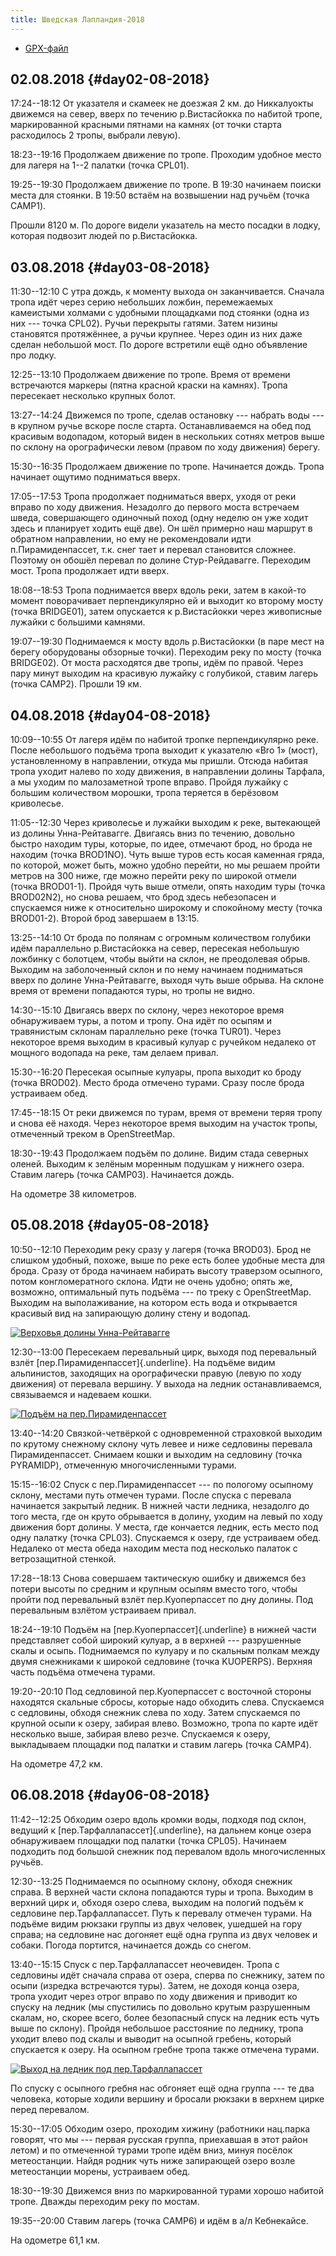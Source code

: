 ```yaml
---
title: Шведская Лапландия-2018
---
```


 - [GPX-файл](/files/travels/Laplandia-2018/Laplandia-2018.gpx)

02.08.2018 {#day02-08-2018}
----------

17:24--18:12 От указателя и скамеек не доезжая 2 км. до Никкалуокты
движемся на север, вверх по течению р.Вистасйокка по набитой тропе,
маркированной красными пятнами на камнях (от точки старта расходилось 2
тропы, выбрали левую).

18:23--19:16 Продолжаем движение по тропе. Проходим удобное место для
лагеря на 1--2 палатки (точка CPL01).

19:25--19:30 Продолжаем движение по тропе. В 19:30 начинаем поиски места
для стоянки. В 19:50 встаём на возвышении над ручьём (точка CAMP1).

Прошли 8120 м. По дороге видели указатель на место посадки в лодку,
которая подвозит людей по р.Вистасйокка.

03.08.2018 {#day03-08-2018}
----------

11:30--12:10 С утра дождь, к моменту выхода он заканчивается. Сначала
тропа идёт через серию небольших ложбин, перемежаемых камеистыми холмами
с удобными площадками под стоянки (одна из них --- точка CPL02). Ручьи
перекрыты гатями. Затем низины становятся протяжённее, а ручьи крупнее.
Через один из них даже сделан небольшой мост. По дороге встретили ещё
одно объявление про лодку.

12:25--13:10 Продолжаем движение по тропе. Время от времени встречаются
маркеры (пятна красной краски на камнях). Тропа пересекает несколько
крупных болот.

13:27--14:24 Движемся по тропе, сделав остановку --- набрать воды --- в
крупном ручье вскоре после старта. Останавливаемся на обед под красивым
водопадом, который виден в нескольких сотнях метров выше по склону на
орографически левом (правом по ходу движения) берегу.

15:30--16:35 Продолжаем движение по тропе. Начинается дождь. Тропа
начинает ощутимо подниматься вверх.

17:05--17:53 Тропа продолжает подниматься вверх, уходя от реки вправо по
ходу движения. Незадолго до первого моста встречаем шведа, совершающего
одиночный поход (одну неделю он уже ходит здесь и планирует ходить ещё
две). Он шёл примерно наш маршрут в обратном направлении, но ему не
рекомендовали идти п.Пирамиденпассет, т.к. снег тает и перевал
становится сложнее. Поэтому он обошёл перевал по долине Стур-Рейдавагге.
Переходим мост. Тропа продолжает идти вверх.

18:08--18:53 Тропа поднимается вверх вдоль реки, затем в какой-то момент
поворачивает перпендикулярно ей и выходит ко второму мосту (точка
BRIDGE01), затем опускается к р.Вистасйокки через живописные лужайки с
большими камнями.

19:07--19:30 Поднимаемся к мосту вдоль р.Вистасйокки (в паре мест на
берегу оборудованы обзорные точки). Переходим реку по мосту (точка
BRIDGE02). От моста расходятся две тропы, идём по правой. Через пару
минут выходим на красивую лужайку с голубикой, ставим лагерь (точка
CAMP2). Прошли 19 км.

04.08.2018 {#day04-08-2018}
----------

10:09--10:55 От лагеря идём по набитой тропке перпендикулярно реке.
После небольшого подъёма тропа выходит к указателю «Bro 1» (мост),
установленному в направлении, откуда мы пришли. Отсюда набитая тропа
уходит налево по ходу движения, в направлении долины Тарфала, а мы
уходим по малозаметной тропе вправо. Пройдя лужайку с большим
количеством морошки, тропа теряется в берёзовом криволесье.

11:05--12:30 Через криволесье и лужайки выходим к реке, вытекающей из
долины Унна-Рейтавагге. Двигаясь вниз по течению, довольно быстро
находим туры, которые, по идее, отмечают брод, но брода не находим
(точка BROD1NO). Чуть выше туров есть косая каменная гряда, по которой,
может быть, можно удобно перейти, но мы решаем пройти метров на 300
ниже, где можно перейти реку по широкой отмели (точка BROD01-1). Пройдя
чуть выше отмели, опять находим туры (точка BROD02N2), но снова решаем,
что брод здесь небезопасен и спускаемся ниже к относительно широкому и
спокойному месту (точка BROD01-2). Второй брод завершаем в 13:15.

13:25--14:10 От брода по полянам с огромным количеством голубики идём
параллельно р.Вистасйокка на север, пересекая небольшую ложбинку с
болотцем, чтобы выйти на склон, не преодолевая обрыв. Выходим на
заболоченный склон и по нему начинаем подниматься вверх по долине
Унна-Рейтавагге, выходя чуть выше обрыва. На склоне время от времени
попадаются туры, но тропы не видно.

14:30--15:10 Двигаясь вверх по склону, через некоторое время
обнаруживаем туры, а потом и тропу. Она идёт по осыпям и травянистым
склонам параллельно реке (точка TUR01). Через некоторое время выходим в
красивый кулуар с ручейком недалеко от мощного водопада на реке, там
делаем привал.

15:30--16:20 Пересекая осыпные кулуары, пропа выходит ко броду (точка
BROD02). Место брода отмечено турами. Сразу после брода устраиваем обед.

17:45--18:15 От реки движемся по турам, время от времени теряя тропу и
снова её находя. Через некоторое время выходим на участок тропы,
отмеченный треком в OpenStreetMap.

18:30--19:43 Продолжаем подъём по долине. Видим стада северных оленей.
Выходим к зелёным моренным подушкам у нижнего озера. Ставим лагерь
(точка CAMP03). Начинается дождь.

На одометре 38 километров.

05.08.2018 {#day05-08-2018}
----------

10:50--12:10 Переходим реку сразу у лагеря (точка BROD03). Брод не
слишком удобный, похоже, выше по реке есть более удобные места для
брода. Сразу от брода начинаем набирать высоту траверзом осыпного, потом
конгломератного склона. Идти не очень удобно; опять же, возможно,
оптимальный путь подъёма --- по треку с OpenStreetMap. Выходим на
выполаживание, на котором есть вода и открывается красивый вид на
запирающую долину стену и водопад.

[![Верховья долины Унна-Рейтавагге](/images/travels/Laplandia-2018/thumbnails/unna-reitavagge.jpeg)](/images/travels/Laplandia-2018/unna-reitavagge.jpeg)

12:30--13:00 Пересекаем перевальный цирк, выходя под перевальный взлёт
[пер.Пирамиденпассет]{.underline}. На подъёме видим альпинистов,
заходящих на орографически правую (левую по ходу движения) от перевала
вершину. У выхода на ледник останавливаемся, связываемся и надеваем
кошки.

[![Подъём на пер.Пирамиденпассет](/images/travels/Laplandia-2018/thumbnails/pyramidenpasset.jpeg)](/images/travels/Laplandia-2018/pyramidenpasset.jpeg)

13:40--14:20 Связкой-четвёркой с одновременной страховкой выходим по
крутому снежному склону чуть левее и ниже седловины перевала
Пирамиденпассет. Снимаем кошки и выходим на седловину (точка PYRAMIDP),
отмеченную многочисленными турами.

15:15--16:02 Спуск с пер.Пирамиденпассет --- по пологому осыпному
склону, местами путь отмечен турами. После спуска с перевала начинается
закрытый ледник. В нижней части ледника, незадолго до того места, где он
круто обрывается в долину, уходим на левый по ходу движения борт долины.
У места, где кончается ледник, есть место под одну палатку (точка
CPL03). Спускаемся к озеру, где устраиваем обед. Недалеко от места обеда
находим места под несколько палаток с ветрозащитной стенкой.

17:28--18:13 Снова совершаем тактическую ошибку и движемся без потери
высоты по средним и крупным осыпям вместо того, чтобы пройти под
перевальный взлёт пер.Куоперпассет по дну долины. Под перевальным
взлётом устраиваем привал.

18:24--19:10 Подъём на [пер.Куоперпассет]{.underline} в нижней части
представляет собой широкий кулуар, а в верхней --- разрушенные скалы и
осыпь. Поднимаемся по кулуару и по скальным полкам между двумя
снежниками к широкой седловине (точка KUOPERPS). Верхняя часть подъёма
отмечена турами.

19:20--20:10 Под седловиной пер.Куоперпассет с восточной стороны
находятся скальные сбросы, которые надо обходить слева. Спускаемся с
седловины, обходя снежник слева по ходу. Затем спускаемся по крупной
осыпи к озеру, забирая влево. Возможно, тропа по карте идёт несколько
выше, забирая влево резче. Спускаемся к озеру, выкладываем площадки под
палатки и ставим лагерь (точка CAMP4).

На одометре 47,2 км.

06.08.2018 {#day06-08-2018}
----------

11:42--12:25 Обходим озеро вдоль кромки воды, подходя под склон, ведущий
к [пер.Тарфаллапассет]{.underline}, на дальнем конце озера обнаруживаем
площадки под палатки (точка CPL05). Начинаем подходить под большой
снежник под перевалом вдоль многочисленных ручьёв.

12:30--13:25 Поднимаемся по осыпному склону, обходя снежник справа. В
верхней части склона попадаются туры и тропа. Выходим в верхний цирк и,
обходя озеро слева, выходим на пологий подъём к седловине
пер.Тарфаллапассет. Путь к перевалу отмечен турами. На подъёме видим
рюкзаки группы из двух человек, ушедшей на гору справа; на седловине нас
догоняет ещё одна группа из двух человек и собаки. Погода портится,
начинается дождь со снегом.

13:40--15:15 Спуск с пер.Тарфаллапассет неочевиден. Тропа с седловины
идёт сначала справа от озера, сперва по снежнику, затем по осыпи
(изредка встречаются туры). Затем, не доходя конца озера, тропа уходит
через отрог вправо по ходу движения и приводит ко спуску на ледник (мы
спустились по довольно крутым разрушенным скалам, но, скорее всего,
более безопасный спуск на ледник есть чуть выше по склону). Пройдя
небольшое расстояние по леднику, тропа уходит влево под скалы и выводит
на осыпной гребень, который спускается к озеру. На осыпном гребне тропа
также отмечена турами.

[![Выход на ледник под пер.Тарфаллапассет](/images/travels/Laplandia-2018/thumbnails/tarfalapasset.jpeg)](/images/travels/Laplandia-2018/tarfalapasset.jpeg)

По спуску с осыпного гребня нас обгоняет ещё одна группа --- те два
человека, которые ходили вершину и бросали рюкзаки в верхнем цирке перед
перевалом.

15:30--17:05 Обходим озеро, проходим хижину (работники нац.парка
говорят, что мы --- первая русская группа, приехавшая в этот район
летом) и по отмеченной турами тропе идём вниз, минуя посёлок
метеостанции. Найдя родник чуть ниже запирающей озеро возле метеостанции
морены, устраиваем обед.

18:30--19:30 Движемся вниз по маркированной турами хорошо набитой тропе.
Дважды переходим реку по мостам.

19:35--20:00 Ставим лагерь (точка CAMP6) и идём в а/л Кебнекайсе.

На одометре 61,1 км.
